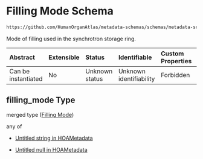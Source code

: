 # Filling Mode Schema

```txt
https://github.com/HumanOrganAtlas/metadata-schemas/schemas/metadata-schemas.json#/$defs/PublicScanMetadata/properties/filling_mode
```

Mode of filling used in the synchrotron storage ring.

| Abstract            | Extensible | Status         | Identifiable            | Custom Properties | Additional Properties | Access Restrictions | Defined In                                                                   |
| :------------------ | :--------- | :------------- | :---------------------- | :---------------- | :-------------------- | :------------------ | :--------------------------------------------------------------------------- |
| Can be instantiated | No         | Unknown status | Unknown identifiability | Forbidden         | Allowed               | none                | [metadata-schema.json\*](../out/metadata-schema.json "open original schema") |

## filling\_mode Type

merged type ([Filling Mode](metadata-schema-defs-publicscanmetadata-properties-filling-mode.md))

any of

* [Untitled string in HOAMetadata](metadata-schema-defs-publicscanmetadata-properties-filling-mode-anyof-0.md "check type definition")

* [Untitled null in HOAMetadata](metadata-schema-defs-publicscanmetadata-properties-filling-mode-anyof-1.md "check type definition")
